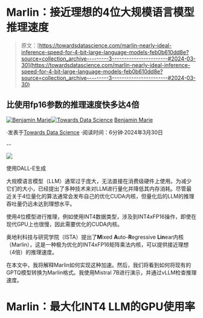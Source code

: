 # Marlin：接近理想的4位大规模语言模型推理速度

> 原文：[https://towardsdatascience.com/marlin-nearly-ideal-inference-speed-for-4-bit-large-language-models-feb0b610dd8e?source=collection_archive---------3-----------------------#2024-03-30](https://towardsdatascience.com/marlin-nearly-ideal-inference-speed-for-4-bit-large-language-models-feb0b610dd8e?source=collection_archive---------3-----------------------#2024-03-30)

## 比使用fp16参数的推理速度快多达4倍

[](https://medium.com/@bnjmn_marie?source=post_page---byline--feb0b610dd8e--------------------------------)[![Benjamin Marie](../Images/3ea1ad230cb1e67610418a8e36a5e5dd.png)](https://medium.com/@bnjmn_marie?source=post_page---byline--feb0b610dd8e--------------------------------)[](https://towardsdatascience.com/?source=post_page---byline--feb0b610dd8e--------------------------------)[![Towards Data Science](../Images/a6ff2676ffcc0c7aad8aaf1d79379785.png)](https://towardsdatascience.com/?source=post_page---byline--feb0b610dd8e--------------------------------) [Benjamin Marie](https://medium.com/@bnjmn_marie?source=post_page---byline--feb0b610dd8e--------------------------------)

·发表于[Towards Data Science](https://towardsdatascience.com/?source=post_page---byline--feb0b610dd8e--------------------------------) ·阅读时间：6分钟·2024年3月30日

--

![](../Images/c9dfbfd469dab2a651a7a522eb2d344c.png)

使用DALL-E生成

大规模语言模型（LLM）通常过于庞大，无法直接在消费级硬件上使用。为减少它们的大小，已经提出了多种技术来对LLM进行量化并降低其内存消耗。尽管最近关于4位量化的算法通常会发布自己的优化CUDA内核，但量化后的LLM的推理吞吐量仍远未达到理想水平。

使用4位模型进行推理，例如使用INT4数据类型，涉及到INT4xFP16操作，即使在现代GPU上也很慢，因此需要优化的CUDA内核。

奥地利科技与研究学院（ISTA）提出了**M**ixed **A**uto-**R**egressive **Lin**ear内核（Marlin），这是一种极为优化的INT4xFP16矩阵乘法内核，可以提供接近理想（4倍）的推理速度。

在本文中，我将解释Marlin如何实现这种加速。然后，我们将看到如何将现有的GPTQ模型转换为Marlin格式。我使用Mistral 7B进行演示，并通过vLLM检查推理速度。

# Marlin：最大化INT4 LLM的GPU使用率
